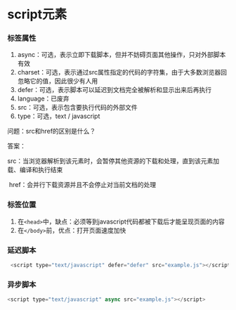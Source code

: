 # script元素

### 标签属性

1. async：可选，表示立即下载脚本，但并不妨碍页面其他操作，只对外部脚本有效
2. charset：可选，表示通过src属性指定的代码的字符集，由于大多数浏览器回忽略它的值，因此很少有人用
3. defer：可选，表示脚本可以延迟到文档完全被解析和显示出来后再执行
4. language：已废弃
5. src：可选，表示包含要执行代码的外部文件
6. type：可选，text / javascript

问题：src和href的区别是什么？

答案：

​	src：当浏览器解析到该元素时，会暂停其他资源的下载和处理，直到该元素加载、编译和执行结束

​	href：会并行下载资源并且不会停止对当前文档的处理

### 标签位置

1. 在`<head>`中，缺点：必须等到javascript代码都被下载后才能呈现页面的内容
2. 在`</body>`前，优点：打开页面速度加快

### 延迟脚本 

```javascript
 <script type="text/javascript" defer="defer" src="example.js"></script>
```

### 异步脚本

```javascript
<script type="text/javascript" async src="example.js"></script>
```



